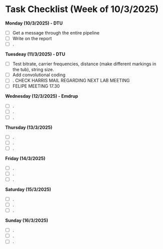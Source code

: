 # Task Checklist (Week of 10/3/2025)

**Monday (10/3/2025) - DTU**

- [ ] Get a message through the entire pipeline
- [ ] Write on the report
- [ ] .

**Tuesdeay (11/3/2025) - DTU**

- [ ] Test bitrate, carrier frequencies, distance (make different markings in the tub), string size.
- [ ] Add convolutional coding
- [ ] . CHECK HARRIS MAIL REGARDING NEXT LAB MEETING
- [ ] FELIPE MEETING 17.30

**Wednesday (12/3/2025) - Emdrup**

- [ ] .
- [ ] .
- [ ] .

**Thursday (13/3/2025)**

- [ ] .
- [ ] .
- [ ] .

**Friday (14/3/2025)**

- [ ] .
- [ ] .
- [ ] .

**Saturday (15/3/2025)**

- [ ] .
- [ ] .
- [ ] .

**Sunday (16/3/2025)**

- [ ] .
- [ ] .
- [ ] .
